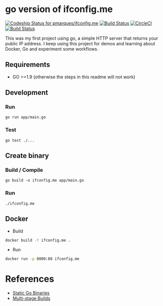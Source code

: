 # go version of ifconfig.me

[ ![Codeship Status for pmarques/ifconfig.me](https://app.codeship.com/projects/c20e8030-a444-0135-0d5c-4a334dfc4b25/status?branch=master)](https://app.codeship.com/projects/255019)
[![Build Status](https://pmarques.semaphoreci.com/badges/ifconfig.me/branches/master.svg)](https://pmarques.semaphoreci.com/projects/ifconfig.me)
[![CircleCI](https://circleci.com/gh/pmarques/ifconfig.me.svg?style=svg)](https://circleci.com/gh/pmarques/ifconfig.me)
[![Build Status](https://travis-ci.org/pmarques/ifconfig.me.svg?branch=master)](https://travis-ci.org/pmarques/ifconfig.me)

This was my first project using go, a simple HTTP server that returns your public IP address.
I keep using this project for demos and learning about Docker, Go and experiment some workflows.

## Requirements

 * GO >=1.9 (otherwise the steps in this readme will not work)

## Development

### Run
```
go run app/main.go
```

### Test

```
go test ./...
```

## Create binary

### Build / Compile
```
go build -o ifconfig.me app/main.go
```

### Run

```
./ifconfig.me
```

## Docker

* Build

```bash
docker build -t ifconfig.me .
```

* Run

```bash
docker run -p 8080:80 ifconfig.me
```

# References

* [Static Go Binaries](https://medium.com/@kelseyhightower/optimizing-docker-images-for-static-binaries-b5696e26eb07)
* [Multi-stage Builds](https://docs.docker.com/engine/userguide/eng-image/multistage-build/#use-multi-stage-builds)
